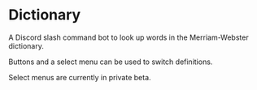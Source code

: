 # Dictionary

A Discord slash command bot to look up words in the Merriam-Webster dictionary.

Buttons and a select menu can be used to switch definitions.

Select menus are currently in private beta.
